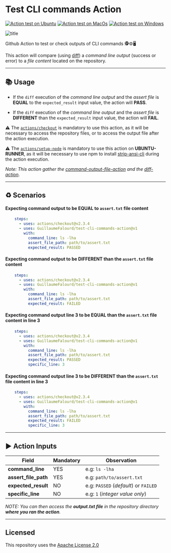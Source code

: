 # Test CLI commands Action

[![Action test on Ubuntu](https://github.com/GuillaumeFalourd/test-cli-commands-action/actions/workflows/ubuntu_test_command_output.yml/badge.svg)](https://github.com/GuillaumeFalourd/test-cli-commands-action/actions/workflows/ubuntu_test_command_output.yml) [![Action test on MacOs](https://github.com/GuillaumeFalourd/test-cli-commands-action/actions/workflows/macos_test_command_output.yml/badge.svg)](https://github.com/GuillaumeFalourd/test-cli-commands-action/actions/workflows/macos_test_command_output.yml) [![Action test on Windows](https://github.com/GuillaumeFalourd/test-cli-commands-action/actions/workflows/windows_test_command_output.yml/badge.svg)](https://github.com/GuillaumeFalourd/test-cli-commands-action/actions/workflows/windows_test_command_output.yml)

![title](https://user-images.githubusercontent.com/22433243/122581482-7893f400-d02d-11eb-9eee-5e62fe52dadd.png)

Github Action to test or check outputs of CLI commands 🕵️⚙️🖥

This action will compare (using [diff](http://www.linuxguide.it/command_line/linux-manpage/do.php?file=diff)) a _command line output_ (success or error) to a _file content_ located on the repository.

* * *

## 📚 Usage

- If the `diff` execution of the _command line output_ and the _assert file_ is **EQUAL** to the `expected_result` input value, the action will **PASS**.

- If the `diff` execution of the _command line output_ and the _assert file_ is **DIFFERENT** than the `expected_result` input value, the action will **FAIL**.

⚠️  The [`actions/checkout`](https://github.com/actions/checkout) is mandatory to use this action, as it will be necessary to access the repository files, or to access the output file after the action execution.

⚠️ The [`actions/setup-node`](https://github.com/actions/setup-node) is mandatory to use this action on **UBUNTU-RUNNER**, as it will be necessary to use npm to install [strip-ansi-cli](https://www.npmjs.com/package/strip-ansi-cli) during the action execution.

*Note: This action gather the [command-output-file-action](https://github.com/GuillaumeFalourd/command-output-file-action) and the [diff-action](https://github.com/GuillaumeFalourd/diff-action)*.

 * * *

## ♻️ Scenarios

#### Expecting command output to be EQUAL to `assert.txt` file content

```yaml
    steps:
      - uses: actions/checkout@v2.3.4
      - uses: GuillaumeFalourd/test-cli-commands-action@v1
        with:
          command_line: ls -lha
          assert_file_path: path/to/assert.txt
          expected_result: PASSED
```

#### Expecting command output to be DIFFERENT than the `assert.txt` file content

```yaml
    steps:
      - uses: actions/checkout@v2.3.4
      - uses: GuillaumeFalourd/test-cli-commands-action@v1
        with:
          command_line: ls -lha
          assert_file_path: path/to/assert.txt
          expected_result: FAILED
```

#### Expecting command output line 3 to be EQUAL than the `assert.txt` file content in line 3

```yaml
    steps:
      - uses: actions/checkout@v2.3.4
      - uses: GuillaumeFalourd/test-cli-commands-action@v1
        with:
          command_line: ls -lha
          assert_file_path: path/to/assert.txt
          expected_result: PASSED
          specific_line: 3
```

#### Expecting command output line 3 to be DIFFERENT than the `assert.txt` file content in line 3

```yaml
    steps:
      - uses: actions/checkout@v2.3.4
      - uses: GuillaumeFalourd/test-cli-commands-action@v1
        with:
          command_line: ls -lha
          assert_file_path: path/to/assert.txt
          expected_result: FAILED
          specific_line: 3
```

* * *

## ▶️ Action Inputs

Field | Mandatory | Observation
------------ | ------------  | -------------
**command_line** | YES | e.g: `ls -lha`
**assert_file_path** | YES | e.g: `path/to/assert.txt`
**expected_result** | NO | e.g: `PASSED` (*default*) or `FAILED`
**specific_line** | NO | e.g: `1` (*integer value only*)

_NOTE: You can then access the **output.txt file** in the repository directory **where you ran the action**._

* * *

## Licensed

This repository uses the [Apache License 2.0](https://github.com/GuillaumeFalourd/aws-cliaction/blob/main/LICENSE)
